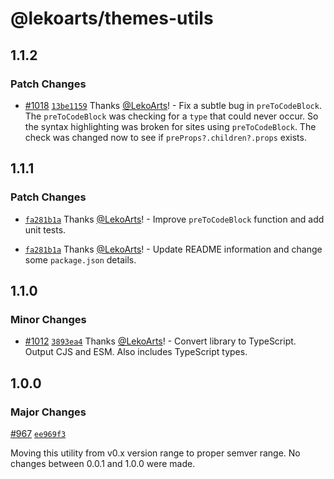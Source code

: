 # @lekoarts/themes-utils

## 1.1.2

### Patch Changes

- [#1018](https://github.com/LekoArts/gatsby-themes/pull/1018) [`13be1159`](https://github.com/LekoArts/gatsby-themes/commit/13be115995e0b5f02017db26a50eaf81c877d77f) Thanks [@LekoArts](https://github.com/LekoArts)! - Fix a subtle bug in `preToCodeBlock`. The `preToCodeBlock` was checking for a `type` that could never occur. So the syntax highlighting was broken for sites using `preToCodeBlock`. The check was changed now to see if `preProps?.children?.props` exists.

## 1.1.1

### Patch Changes

- [`fa281b1a`](https://github.com/LekoArts/gatsby-themes/commit/fa281b1a96c04ea625cfb1e138dc08bf2e0043f2) Thanks [@LekoArts](https://github.com/LekoArts)! - Improve `preToCodeBlock` function and add unit tests.

- [`fa281b1a`](https://github.com/LekoArts/gatsby-themes/commit/fa281b1a96c04ea625cfb1e138dc08bf2e0043f2) Thanks [@LekoArts](https://github.com/LekoArts)! - Update README information and change some `package.json` details.

## 1.1.0

### Minor Changes

- [#1012](https://github.com/LekoArts/gatsby-themes/pull/1012) [`3893ea4`](https://github.com/LekoArts/gatsby-themes/commit/3893ea4f7a8c3bceba8b9b67923ce7ccf6ee0346) Thanks [@LekoArts](https://github.com/LekoArts)! - Convert library to TypeScript. Output CJS and ESM. Also includes TypeScript types.

## 1.0.0

### Major Changes

[#967](https://github.com/LekoArts/gatsby-themes/pull/967) [`ee969f3`](https://github.com/LekoArts/gatsby-themes/commit/ee969f30037fa99232292014431854773735d0a0)

Moving this utility from v0.x version range to proper semver range. No changes between 0.0.1 and 1.0.0 were made.

